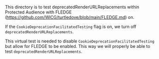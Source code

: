 This directory is to test deprecatedRenderURLReplacements within Protected Audience with FLEDGE (https://github.com/WICG/turtledove/blob/main/FLEDGE.md) on.

If the `CookieDeprecationFacilitatedTesting` flag is on, we turn off `deprecatedRenderURLReplacements`.

This virtual test is needed to disable `CookieDeprecationFacilitatedTesting` but allow for FLEDGE to be enabled. This way we will properly be able to test `deprecatedRenderURLReplacements`.